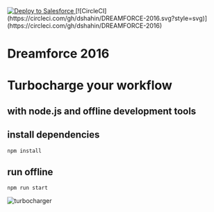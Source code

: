 <a href="https://githubsfdeploy.herokuapp.com/app/githubdeploy/dshahin/DREAMFORCE-2016">
  <img alt="Deploy to Salesforce"
       src="https://raw.githubusercontent.com/afawcett/githubsfdeploy/master/src/main/webapp/resources/img/deploy.png">
</a>
[![CircleCI](https://circleci.com/gh/dshahin/DREAMFORCE-2016.svg?style=svg)](https://circleci.com/gh/dshahin/DREAMFORCE-2016)

# Dreamforce 2016
# Turbocharge your workflow
## with node.js and offline development tools

## install dependencies
`npm install`
## run offline
`npm run start`

![turbocharger](https://cloud.githubusercontent.com/assets/933826/17073285/3f89e87e-5024-11e6-9dd1-ab9f2b5f9d59.jpg)
